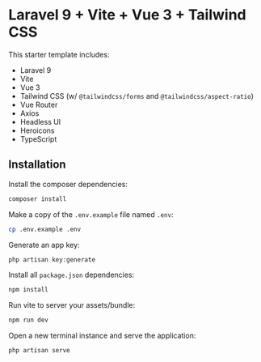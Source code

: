 # Laravel 9 + Vite + Vue 3 + Tailwind CSS

This starter template includes:

- Laravel 9
- Vite
- Vue 3
- Tailwind CSS (w/ `@tailwindcss/forms` and `@tailwindcss/aspect-ratio`)
- Vue Router
- Axios
- Headless UI
- Heroicons
- TypeScript

## Installation

Install the composer dependencies:

```bash
composer install
```

Make a copy of the `.env.example` file named `.env`:

```bash
cp .env.example .env
```

Generate an app key:

```bash
php artisan key:generate
```

Install all `package.json` dependencies:

```bash
npm install
```

Run vite to server your assets/bundle:

```bash
npm run dev
```

Open a new terminal instance and serve the application:

```bash
php artisan serve
```
